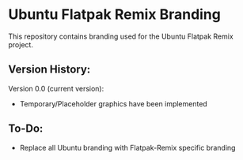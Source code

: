 # Ubuntu Flatpak Remix Branding

This repository contains branding used for the Ubuntu Flatpak Remix project.

## Version History:
Version 0.0 (current version):
* Temporary/Placeholder graphics have been implemented

## To-Do:
* Replace all Ubuntu branding with Flatpak-Remix specific branding
